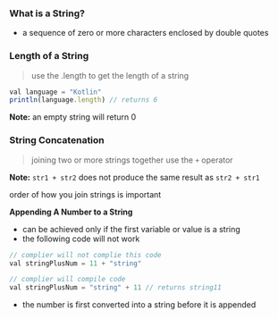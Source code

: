 ### What is a String?
+ a sequence of zero or more characters enclosed by double quotes

### Length of a String
> use the .length to get the length of a string
```js 
val language = "Kotlin"
println(language.length) // returns 6
```
<p>
  <strong>Note:</strong> an empty string will return 0
</p>

### String Concatenation
> joining two or more strings together use the `+` operator

**Note:** `str1 + str2` does not produce the same result as `str2 + str1`
<p>order of how you join strings is important</p>

**Appending A Number to a String**
+ can be achieved only if the first variable or value is a string
+ the following code will not work
```js
// complier will not complie this code
val stringPlusNum = 11 + "string"

// complier will compile code
val stringPlusNum = "string" + 11 // returns string11
```
+ the number is first converted into a string before it is appended
